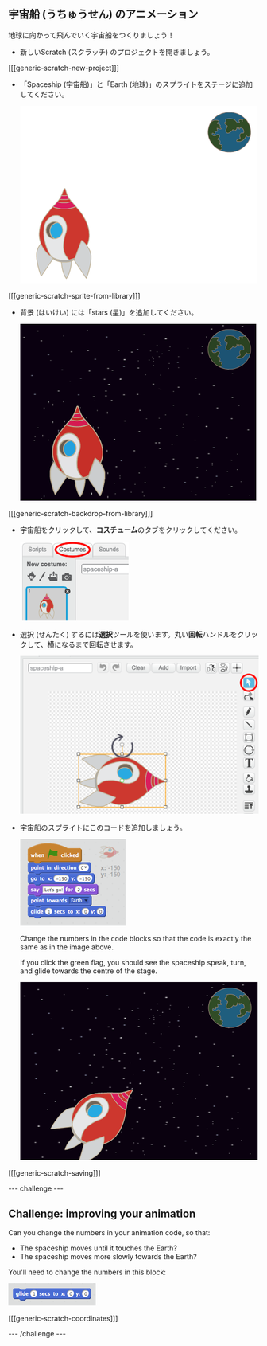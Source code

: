 ## 宇宙船 (うちゅうせん) のアニメーション

地球に向かって飛んでいく宇宙船をつくりましょう！

+ 新しいScratch (スクラッチ) のプロジェクトを開きましょう。

[[[generic-scratch-new-project]]]

+ 「Spaceship (宇宙船)」と「Earth (地球)」のスプライトをステージに追加してください。
    
    ![Spaceship and Earth sprites](images/space-sprites.png)

[[[generic-scratch-sprite-from-library]]]

+ 背景 (はいけい) には「stars (星)」を追加してください。
    
    ![A space backdrop](images/space-backdrop.png)

[[[generic-scratch-backdrop-from-library]]]

+ 宇宙船をクリックして、**コスチューム**のタブをクリックしてください。
    
    ![Sprite costume](images/space-costume.png)

+ 選択 (せんたく) するには**選択**ツールを使います。丸い**回転**ハンドルをクリックして、横になるまで回転させます。
    
    ![Rotating a costume](images/space-rotate.png)

+ 宇宙船のスプライトにこのコードを追加しましょう。
    
    ![Spaceship code](images/space-animate.png)
    
    Change the numbers in the code blocks so that the code is exactly the same as in the image above.
    
    If you click the green flag, you should see the spaceship speak, turn, and glide towards the centre of the stage.
    
    ![Testing a spaceship animation](images/space-animate-stage.png)

[[[generic-scratch-saving]]]

\--- challenge \---

## Challenge: improving your animation

Can you change the numbers in your animation code, so that:

+ The spaceship moves until it touches the Earth?
+ The spaceship moves more slowly towards the Earth?

You'll need to change the numbers in this block:

![Glide block](images/space-glide.png)

[[[generic-scratch-coordinates]]]

\--- /challenge \---